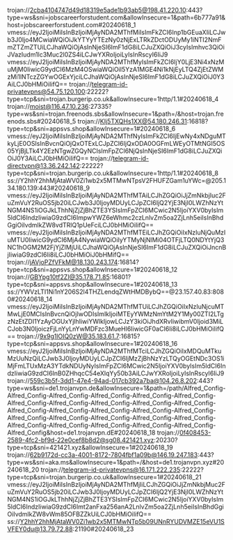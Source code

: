 trojan://2cba4104747d49d18319e5ade1b93ab5@198.41.220.10:443?type=ws&sni=jobscareerforstudent.com&allowInsecure=1&path=6b777a91&host=jobscareerforstudent.com#20240618_1
vmess://eyJ2IjoiMiIsInBzIjoiMjAyNDA2MThfMiIsImFkZCI6Inp1bGEuaXIiLCJwb3J0Ijo4MCwiaWQiOiJkYTYyYTEzNy0zNjExLTRkZDctODUyMy1iNTI2NmFmZTZmZTUiLCJhaWQiOjAsInNjeSI6ImF1dG8iLCJuZXQiOiJ3cyIsImhvc3QiOiJVazIudm1lc3Muc2l0ZS4iLCJwYXRoIjoiLyIsInRscyI6IiJ9
vmess://eyJ2IjoiMiIsInBzIjoiMjAyNDA2MThfMyIsImFkZCI6IjY0LjE3Ni4xNzMuMjM0IiwicG9ydCI6MzM4OSwiaWQiOiI5YzA1MGE4Ni1kNjEyLTQ4ZjEtZWMzMi1lNTczZGYwOGExYjciLCJhaWQiOjAsInNjeSI6ImF1dG8iLCJuZXQiOiJ0Y3AiLCJ0bHMiOiIifQ==
trojan://telegram-id-privatevpns@54.75.120.100:22222?type=tcp&sni=trojan.burgerip.co.uk&allowInsecure=1http/1.1#20240618_4
trojan://moist@116.47.10.236:27335?type=ws&sni=trojan.freenods.sbs&allowInsecure=1&path=/&host=trojan.freenods.sbs#20240618_5
trojan://KIj5TXQHs1XX@54.180.246.31:16818?type=tcp&sni=appsvs.shop&allowInsecure=1#20240618_6
vmess://eyJ2IjoiMiIsInBzIjoiMjAyNDA2MThfNyIsImFkZCI6IjEwNy4xNDguMTkyLjE0OSIsInBvcnQiOjQxOTExLCJpZCI6IjQxODA0OGFmLWEyOTMtNGI5OS05YjBjLTk4Y2EzNTgwZGQyNCIsImFpZCI6NjQsInNjeSI6ImF1dG8iLCJuZXQiOiJ0Y3AiLCJ0bHMiOiIifQ==
trojan://telegram-id-directvpn@13.36.242.142:22222?type=tcp&sni=trojan.burgerip.co.uk&allowInsecure=1http/1.1#20240618_8
ss://Y2hhY2hhMjAtaWV0Zi1wb2x5MTMwNTpsV2FHUFZGam1uYWc=@205.134.180.139:443#20240618_9
vmess://eyJ2IjoiMiIsInBzIjoiMjAyNDA2MThfMTAiLCJhZGQiOiJjZmNkbjIuc2FuZmVuY2RuOS5jb20iLCJwb3J0IjoyMDUyLCJpZCI6IjQ2YjE3NjI0LWZhNzYtNGM4NS1iOGJkLThhNjZjZjBhZTE3YSIsImFpZCI6MCwic2N5IjoiYXV0byIsIm5ldCI6IndzIiwiaG9zdCI6ImpwYWZ6eWhmc2czLnlvZm5oa2ZjLnh5eiIsInBhdGgiOiIvdmlkZW8vdTRlQ1pUeFciLCJ0bHMiOiIifQ==
vmess://eyJ2IjoiMiIsInBzIjoiMjAyNDA2MThfMTEiLCJhZGQiOiIxNzIuNjQuMzIuMTU0IiwicG9ydCI6MjA4NywiaWQiOiIyYTMyNjNlMi04OTFjLTQ0NDYtYjQ3NC1hOGM2M2FjYjZlMjUiLCJhaWQiOjAsInNjeSI6ImF1dG8iLCJuZXQiOiJncnBjIiwiaG9zdCI6Ii8iLCJ0bHMiOiJ0bHMifQ==
trojan://jAVjoPZfVFkM@18.130.243.174:16814?type=tcp&sni=appsvs.shop&allowInsecure=1#20240618_12
trojan://GBYpg10tf2ZI@35.178.71.85:16801?type=tcp&sni=appsvs.shop&allowInsecure=1#20240618_13
ss://YWVzLTI1Ni1nY206S2l4THZLendqZWtHMDBybQ==@23.157.40.83:8080#20240618_14
vmess://eyJ2IjoiMiIsInBzIjoiMjAyNDA2MThfMTUiLCJhZGQiOiIxNzIuNjcuMTMwLjE0MCIsInBvcnQiOjIwODIsImlkIjoiMTEyYWMzNmYtM2Y1My00ZTI2LTgzNzEtZDI1YzAyOGUxYjlhIiwiYWlkIjowLCJzY3kiOiJhdXRvIiwibmV0Ijoid3MiLCJob3N0IjoiczFjLnYyLnYwMDFzc3MueHl6IiwicGF0aCI6Ii8iLCJ0bHMiOiIifQ==
trojan://9x9g1lOIQ0zW@35.183.61.7:16815?type=tcp&sni=appsvs.shop&allowInsecure=1#20240618_16
vmess://eyJ2IjoiMiIsInBzIjoiMjAyNDA2MThfMTciLCJhZGQiOiIxMDQuMTkuMzUuNzQiLCJwb3J0IjoyMDUyLCJpZCI6IjMzZjBhNzYzLTQyOGEtNDc3OS1iMjFmLTUxMzA3YTdkNDUyNyIsImFpZCI6MCwic2N5IjoiYXV0byIsIm5ldCI6IndzIiwiaG9zdCI6InB0ZHhqcC54eXlqYy50b3AiLCJwYXRoIjoiLyIsInRscyI6IiJ9
trojan://559c3b5f-3dd1-47e4-94ad-017cb392a7ba@104.26.8.202:443?type=ws&sni=de1.trojanvpn.de&allowInsecure=1&path=/path/Alfred_Config-Alfred_Config-Alfred_Config-Alfred_Config-Alfred_Config-Alfred_Config-Alfred_Config-Alfred_Config-Alfred_Config-Alfred_Config-Alfred_Config-Alfred_Config-Alfred_Config-Alfred_Config-Alfred_Config-Alfred_Config-Alfred_Config-Alfred_Config-Alfred_Config-Alfred_Config-Alfred_Config-Alfred_Config-Alfred_Config-Alfred_Config-Alfred_Config-Alfred_Config-Alfred_Config&host=de1.trojanvpn.dE#20240618_18
trojan://0f408453-2589-4fc2-bf9d-22e0cef8b8d2@sg08.421421.xyz:20230?type=tcp&sni=421421.xyz&allowInsecure=1#20240618_19
trojan://62b9172d-cc3a-4001-8172-7804fbf1a09b@146.19.247.183:443?type=ws&sni=aka.ms&allowInsecure=1&path=/&host=de1.trojanvpn.xyz#20240618_20
trojan://telegram-id-privatevpns@16.171.222.235:22222?type=tcp&sni=trojan.burgerip.co.uk&allowInsecure=1#20240618_21
vmess://eyJ2IjoiMiIsInBzIjoiMjAyNDA2MThfMjIiLCJhZGQiOiJjZmNkbjMuc2FuZmVuY2RuOS5jb20iLCJwb3J0IjoyMDUyLCJpZCI6IjQ2YjE3NjI0LWZhNzYtNGM4NS1iOGJkLThhNjZjZjBhZTE3YSIsImFpZCI6MCwic2N5IjoiYXV0byIsIm5ldCI6IndzIiwiaG9zdCI6Imt2anFxa256anA2LnlvZm5oa2ZjLnh5eiIsInBhdGgiOiIvdmlkZW8vWm85OFBZZkUiLCJ0bHMiOiIifQ==
ss://Y2hhY2hhMjAtaWV0Zi1wb2x5MTMwNTp5b09UNnRYUDVMZE15eVU1SVFEY0du@13.79.72.88:21190#20240618_23
